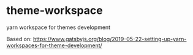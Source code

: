 # theme-workspace
yarn workspace for themes development

Based on: https://www.gatsbyjs.org/blog/2019-05-22-setting-up-yarn-workspaces-for-theme-development/
